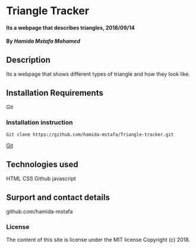 # Triangle Tracker
#### Its a webpage that describes triangles, 2018/09/14
#### By *Hamida Mstafa Mohamed*
## Description
Its a webpage that shows different types of triangle and how they look like.
## Installation Requirements
Git
### Installation instruction
```
Git clone https://github.com/hamida-mstafa/Triangle-tracker.git

```
[Git](https://github.com/hamida-mstafa/Triangle-tracker.git)
## Technologies used
HTML
CSS
Github
javascript
## Surport and contact details
github.com/hamida-mstafa
### License
The content of this site is license under the MIT license
Copyright (c) 2018.

